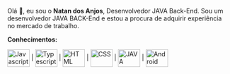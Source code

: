 Olá 👋, eu sou o **Natan dos Anjos**, Desenvolvedor JAVA Back-End.
Sou um desenvolvedor JAVA BACK-End e estou a procura de adquirir experiência no mercado de trabalho.


**Conhecimentos:**

<div dir="auto">
  <img align="center" alt="Javascript" height="40" width="50" src="https://camo.githubusercontent.com/442c452cb73752bb1914ce03fce2017056d651a2099696b8594ddf5ccc74825e/68747470733a2f2f63646e2e6a7364656c6976722e6e65742f67682f64657669636f6e732f64657669636f6e2f69636f6e732f6a6176617363726970742f6a6176617363726970742d6f726967696e616c2e737667" data-canonical-src="https://cdn.jsdelivr.net/gh/devicons/devicon/icons/javascript/javascript-original.svg" style="max-width: 100%;">
  | <img align="center" alt="Typescript" height="40" width="50" src="https://camo.githubusercontent.com/aa8b3e6b6fc55ea158e132e1c33ba6aa7fe49706a4e4bd64701af1cf89f514b5/68747470733a2f2f63646e2e6a7364656c6976722e6e65742f67682f64657669636f6e732f64657669636f6e2f69636f6e732f747970657363726970742f747970657363726970742d6f726967696e616c2e737667" data-canonical-src="https://cdn.jsdelivr.net/gh/devicons/devicon/icons/typescript/typescript-original.svg" style="max-width: 100%;">
  | <img align="center" alt="HTML" height="40" width="50" src="https://camo.githubusercontent.com/da7acacadecf91d6dc02efcd2be086bb6d78ddff19a1b7a0ab2755a6fda8b1e9/68747470733a2f2f63646e2e6a7364656c6976722e6e65742f67682f64657669636f6e732f64657669636f6e2f69636f6e732f68746d6c352f68746d6c352d6f726967696e616c2e737667" data-canonical-src="https://cdn.jsdelivr.net/gh/devicons/devicon/icons/html5/html5-original.svg" style="max-width: 100%;">
  | <img align="center" alt="CSS" height="40" width="50" src="https://camo.githubusercontent.com/2e496d4bfc6f753ddca87b521ce95c88219f77800212ffa6d4401ad368c82170/68747470733a2f2f63646e2e6a7364656c6976722e6e65742f67682f64657669636f6e732f64657669636f6e2f69636f6e732f637373332f637373332d6f726967696e616c2e737667" data-canonical-src="https://cdn.jsdelivr.net/gh/devicons/devicon/icons/css3/css3-original.svg" style="max-width: 100%;">
  | <img align="center" alt="JAVA" height="40" width="50" src="https://cdn.jsdelivr.net/gh/github/explore@5b3600551e122a3277c2c5368af2ad5725ffa9a1/topics/java/java.png" data-canonical-src="https://cdn.jsdelivr.net/gh/github/explore@5b3600551e122a3277c2c5368af2ad5725ffa9a1/topics/java/java.png" style="max-width: 100%;">
  | <img align="center" alt="Android" height="40" width="50" src="https://cdn.jsdelivr.net/gh/github/explore@80688e429a7d4ef2fca1e82350fe8e3517d3494d/topics/android/android.png" data-canonical-src="https://cdn.jsdelivr.net/gh/github/explore@80688e429a7d4ef2fca1e82350fe8e3517d3494d/topics/android/android.png" style="max-width: 100%;">
</div>
